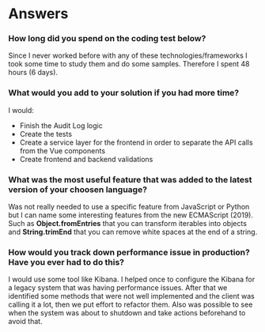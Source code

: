 # Answers

### How long did you spend on the coding test below?

Since I never worked before with any of these technologies/frameworks I took some time to study them and do some samples. Therefore I spent 48 hours (6 days).

### What would you add to your solution if you had more time?

I would:
- Finish the Audit Log logic
- Create the tests
- Create a service layer for the frontend in order to separate the API calls from the Vue components
- Create frontend and backend validations

### What was the most useful feature that was added to the latest version of your choosen language?

Was not really needed to use a specific feature from JavaScript or Python but I can name some interesting features from the new ECMAScript (2019). Such as **Object.fromEntries** that you can transform iterables into objects and **String.trimEnd** that you can remove white spaces at the end of a string.

### How would you track down performance issue in production? Have you ever had to do this?

I would use some tool like Kibana. I helped once to configure the Kibana for a legacy system that was having performance issues. After that we identified some methods that were not well implemented and the client was calling it a lot, then we put effort to refactor them. Also was possible to see when the system was about to shutdown and take actions beforehand to avoid that.